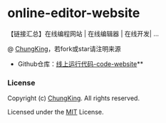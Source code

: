 # online-editor-website
【链接汇总】在线编程网站 | 在线编辑器 | 在线开发| ... 


@ [ChungKing](https://github.com/HuangCongQing/online-editor-website)，若fork或star请注明来源


* Github仓库：[线上运行代码-code-website](https://github.com/HuangCongQing/code-website)**




### License

Copyright (c) [ChungKing](https://github.com/HuangCongQing/online-editor-website). All rights reserved.

Licensed under the [MIT](./LICENSE) License.